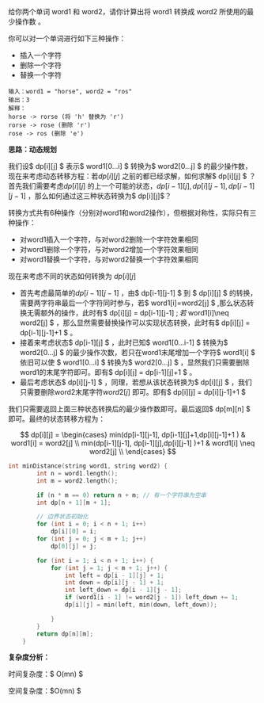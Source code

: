 给你两个单词 word1 和 word2，请你计算出将 word1 转换成 word2 所使用的最少操作数 。

你可以对一个单词进行如下三种操作：

+ 插入一个字符
+ 删除一个字符
+ 替换一个字符



```
输入：word1 = "horse", word2 = "ros"
输出：3
解释：
horse -> rorse (将 'h' 替换为 'r')
rorse -> rose (删除 'r')
rose -> ros (删除 'e')
```



<b>思路：动态规划</b>

我们设$ dp[i][j] $ 表示$ word1[0...i] $ 转换为$ word2[0...j] $ 的最少操作数，现在来考虑动态转移方程：若$dp[i][j]$ 之前的都已经求解，如何求解$ dp[i][j] $ ？首先我们需要考虑$dp[i][j]$ 的上一个可能的状态，$dp[i-1][j],dp[i][j-1],dp[i-1][j-1]$ ，那么如何通过这三种状态转换为$  dp[i][j]$？

转换方式共有6种操作（分别对word1和word2操作），但根据对称性，实际只有三种操作：

- 对word1插入一个字符，与对word2删除一个字符效果相同
- 对word1删除一个字符，与对word2增加一个字符效果相同
- 对word1替换一个字符，与对word2替换一个字符效果相同

现在来考虑不同的状态如何转换为 $dp[i][j]$  

- 首先考虑最简单的$dp[i-1][j-1]$ ，由$ dp[i-1][j-1] $ 到 $ dp[i][j] $ 的转换，需要两字符串最后一个字符同时参与，若$ word1[i]=word2[j] $ ,那么状态转换无需额外的操作，此时有$  dp[i][j] = dp[i-1][j-1] $; 若$ word1[i]\neq word2[j] $ ，那么显然需要替换操作可以实现状态转换，此时有$ dp[i][j] = dp[i-1][j-1]+1 $ 。
- 接着来考虑状态$ dp[i-1][j] $ ，此时已知$ word1[0...i-1] $ 转换为$ word2[0...j] $ 的最少操作次数，若只在word1末尾增加一个字符$ word1[i] $ 依旧可以使 $  word1[0...i] $ 转换为$  word2[0...j]  $ ，显然我们只需要删除word1的末尾字符即可。即有$ dp[i][j] = dp[i-1][j]+1   $ 。
- 最后考虑状态$ dp[i][j-1] $ ，同理，若想从该状态转换为$ dp[i][j] $ ，我们只需要删除word2末尾字符$word2[j]$ 即可。即有$ dp[i][j] = dp[i][j-1]+1  $

我们只需要返回上面三种状态转换后的最少操作数即可。最后返回$ dp[m][n] $ 即可。最终的状态转移方程为：

<p>
    
</p>

$$
dp[i][j] = 
\begin{cases}
min(dp[i-1][j-1],  dp[i-1][j]+1,dp[i][j-1]+1   ) & word1[i] = word2[j] \\
min(dp[i-1][j-1],  dp[i-1][j],dp[i][j-1]   )+1 & word1[i] \neq word2[j] \\
\end{cases}
$$



```c++
int minDistance(string word1, string word2) {
        int n = word1.length();
        int m = word2.length();

        if (n * m == 0) return n + m; // 有一个字符串为空串
        int dp[n + 1][m + 1];

        // 边界状态初始化
        for (int i = 0; i < n + 1; i++) 
            dp[i][0] = i;
        for (int j = 0; j < m + 1; j++)
            dp[0][j] = j;

        for (int i = 1; i < n + 1; i++) {
            for (int j = 1; j < m + 1; j++) {
                int left = dp[i - 1][j] + 1;
                int down = dp[i][j - 1] + 1;
                int left_down = dp[i - 1][j - 1];
                if (word1[i - 1] != word2[j - 1]) left_down += 1;
                dp[i][j] = min(left, min(down, left_down));

            }
        }
        return dp[n][m];
    }
```

<b>复杂度分析：</b>

时间复杂度：$ O(mn) $

空间复杂度：$O(mn) $ 
